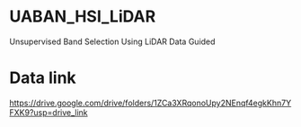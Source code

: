 # UABAN_HSI_LiDAR
 Unsupervised Band Selection Using LiDAR  Data Guided 

# Data link
https://drive.google.com/drive/folders/1ZCa3XRqonoUpy2NEnqf4egkKhn7YFXK9?usp=drive_link
